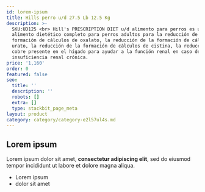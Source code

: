 ```yaml
---
id: lorem-ipsum
title: Hills perro u/d 27.5 Lb 12.5 Kg
description: >-
  SKU:UD125 <br> Hill's PRESCRIPTION DIET u/d alimento para perros es un
  alimento dietético completo para perros adultos para la reducción de la
  formación de cálculos de oxalato, la reducción de la formación de cálculos de
  urato, la reducción de la formación de cálculos de cistina, la reducción del
  cobre presente en el hígado para ayudar a la función renal en caso de
  insuficiencia renal crónica.
price: '1,160'
order: 0
featured: false
seo:
  title: ''
  description: ''
  robots: []
  extra: []
  type: stackbit_page_meta
layout: product
category: category/category-e2l57ul4s.md
---
```

## Lorem ipsum

Lorem ipsum dolor sit amet, **consectetur adipiscing elit**, sed do eiusmod tempor incididunt ut labore et dolore magna aliqua.

- Lorem ipsum
- dolor sit amet